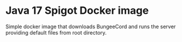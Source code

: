 # Java 17 Spigot Docker image

Simple docker image that downloads BungeeCord and runs the server providing default files from root directory.
